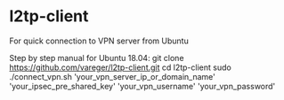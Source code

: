 # l2tp-client
For quick connection to VPN server from Ubuntu

Step by step manual for Ubuntu 18.04:
git clone https://github.com/vareger/l2tp-client.git
cd l2tp-client
sudo ./connect_vpn.sh 'your_vpn_server_ip_or_domain_name' 'your_ipsec_pre_shared_key' 'your_vpn_username' 'your_vpn_password'
